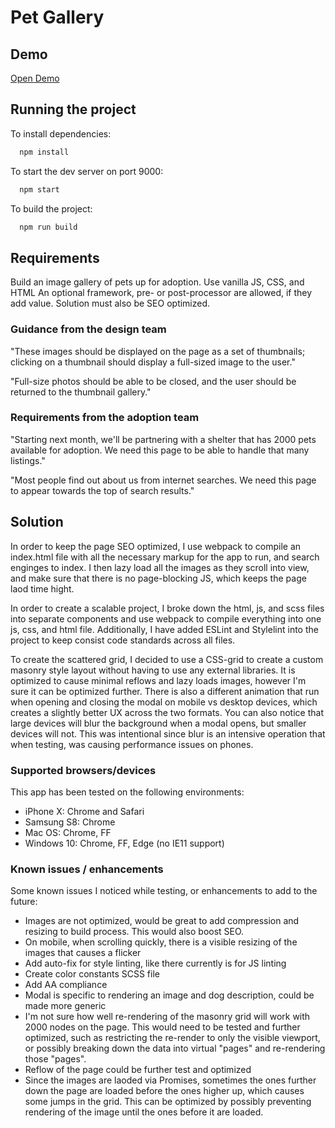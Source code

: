 # Pet Gallery 
## Demo
<a href="www.lizavolkova.com/pet-gallery" target="_blank">Open Demo</a>
## Running the project
To install dependencies:
```bash
  npm install
```
To start the dev server on port 9000:
```bash
  npm start
```
To build the project:
```bash
  npm run build
```
## Requirements

Build an image gallery of pets up for adoption. Use vanilla JS, CSS, and HTML An optional framework, pre- or post-processor are allowed, if they add value. Solution must also be SEO optimized. 

### Guidance from the design team

"These images should be displayed on the page as a set of thumbnails; clicking on a thumbnail should display a full-sized image to the user."

"Full-size photos should be able to be closed, and the user should be returned to the thumbnail gallery."

### Requirements from the adoption team

"Starting next month, we'll be partnering with a shelter that has 2000 pets available for adoption. We need this page to be able to handle that many listings."

"Most people find out about us from internet searches. We need this page to appear towards the top of search results."

## Solution
In order to keep the page SEO optimized, I use webpack to compile an index.html file with all the necessary markup for the app to run, and search enginges to index. 
I then lazy load all the images as they scroll into view, and make sure that there is no page-blocking JS, which keeps the page laod time hight. 

In order to create a scalable project, I broke down the html, js, and scss files into separate components and use webpack to compile everything into one js, css, and html file. Additionally, I have added ESLint and Stylelint into the project to keep consist code standards across all files.

To create the scattered grid, I decided to use a CSS-grid to create a custom masonry style layout without having to use any external libraries. It is optimized to cause minimal reflows and lazy loads images, however I'm sure it can be optimized further. There is also a different animation that run when opening and closing the modal on mobile vs desktop devices, which creates a slightly better UX across the two formats.
You can also notice that large devices will blur the background when a modal opens, but smaller devices will not. This was intentional since blur is an intensive operation that when testing, was causing performance issues on phones.
 
### Supported browsers/devices
This app has been tested on the following environments:
- iPhone X: Chrome and Safari
- Samsung S8: Chrome
- Mac OS: Chrome, FF 
- Windows 10: Chrome, FF, Edge (no IE11 support)

### Known issues / enhancements
Some known issues I noticed while testing, or enhancements to add to the future:
- Images are not optimized, would be great to add compression and resizing to build process. This would also boost SEO.
- On mobile, when scrolling quickly, there is a visible resizing of the images that causes a flicker
- Add auto-fix for style linting, like there currently is for JS linting
- Create color constants SCSS file 
- Add AA compliance
- Modal is specific to rendering an image and dog description, could be made more generic
- I'm not sure how well re-rendering of the masonry grid will work with 2000 nodes on the page. This would need to be tested and further optimized, such as restricting the re-render to only the visible viewport, or possibly breaking down the data into virtual "pages" and re-rendering those "pages".
- Reflow of the page could be further test and optimized
- Since the images are laoded via Promises, sometimes the ones further down the page are loaded before the ones higher up, which causes some jumps in the grid. This can be optimized by possibly preventing rendering of the image until the ones before it are loaded.


